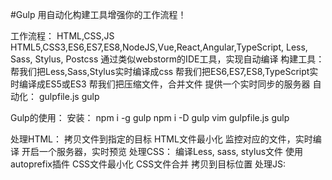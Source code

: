 #Gulp
用自动化构建工具增强你的工作流程！

工作流程：
  HTML,CSS,JS
  HTML5,CSS3,ES6,ES7,ES8,NodeJS,Vue,React,Angular,TypeScript, Less, Sass, Stylus, Postcss
  通过类似webstorm的IDE工具，实现自动编译
构建工具：
  帮我们把Less,Sass,Stylus实时编译成css
  帮我们把ES6,ES7,ES8,TypeScript实时编译成ES5或ES3
  帮我们把压缩文件，合并文件
  提供一个实时同步的服务器
自动化：
  gulpfile.js
  gulp


Gulp的使用：
  安装：
    npm i -g gulp
    npm i -D gulp
    vim gulpfile.js
    gulp

  处理HTML：
    拷贝文件到指定的目标
    HTML文件最小化
    监控对应的文件，实时编译
    开启一个服务器，实时预览
  处理CSS：
    编译Less, sass, stylus文件
    使用autoprefix插件
    CSS文件最小化
    CSS文件合并
    拷贝到目标位置
  处理JS:
